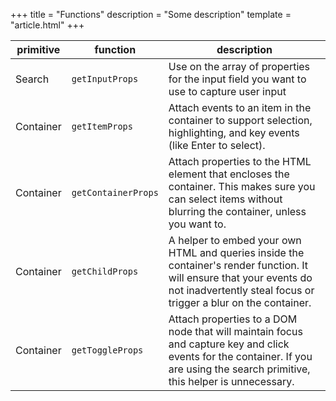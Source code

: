 +++
title = "Functions"
description = "Some description"
template = "article.html"
+++

<!-- generated via http://www.tablesgenerator.com/markdown_tables -->

<!-- https://docs.google.com/spreadsheets/d/1JSFWVPiLFQE4xkf8KEMFzSWH3C3pdACBzNQLfhOTasg/edit?usp=sharing -->


| primitive | function                                                                                                                                                 | description                                                                                                                                                                              |
|-----------|----------------------------------------------------------------------------------------------------------------------------------------------------------|------------------------------------------------------------------------------------------------------------------------------------------------------------------------------------------|
| Search    | `getInputProps`                                                                                                                                          | Use on the array of properties for the input field you want to use to capture user input                                                                                                 |
| Container | `getItemProps`           | Attach events to an item in the container to support selection, highlighting, and key events (like Enter to select).                                                                      |
| Container | `getContainerProps` | Attach properties to the HTML element that encloses the container. This makes sure you can select items without blurring the container, unless you want to.                              |
| Container | `getChildProps`                                                                                                                                          | A helper to embed your own HTML and queries inside the container's render function. It will ensure that your events do not inadvertently steal focus or trigger a blur on the container. |
| Container | `getToggleProps`                                                                                                                                         | Attach properties to a DOM node that will maintain focus and capture key and click events for the container. If you are using the search primitive, this helper is unnecessary.          |
